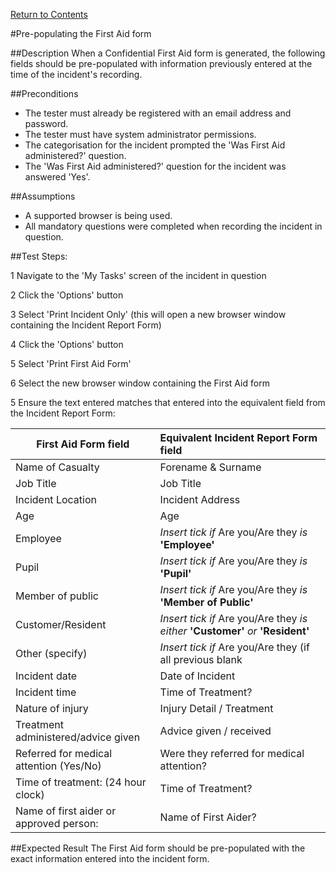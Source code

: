 [Return to Contents](https://github.com/infojam-james/test-cases/blob/master/Contents.md)

#Pre-populating the First Aid form

##Description
When a Confidential First Aid form is generated, the following fields should be pre-populated with information previously entered at the time of the incident's recording.

##Preconditions
+ The tester must already be registered with an email address and password.
+ The tester must have system administrator permissions.
+ The categorisation for the incident prompted the 'Was First Aid administered?' question.
+ The 'Was First Aid administered?' question for the incident was answered 'Yes'.

##Assumptions
+ A supported browser is being used.
+ All mandatory questions were completed when recording the incident in question.

##Test Steps:

1 Navigate to the 'My Tasks' screen of the incident in question

2 Click the 'Options' button

3 Select 'Print Incident Only' (this will open a new browser window containing the Incident Report Form)

4 Click the 'Options' button

5 Select 'Print First Aid Form'

6 Select the new browser window containing the First Aid form

5 Ensure the text entered matches that entered into the equivalent field from the Incident Report Form:

|First Aid Form field|Equivalent Incident Report Form field
|--------------------|:-------------------------------------|
|Name of Casualty|Forename & Surname|
|Job Title|Job Title|
|Incident Location|Incident Address|
|Age|Age|
|Employee|*Insert tick if* Are you/Are they *is* **'Employee'**|
|Pupil|*Insert tick if* Are you/Are they *is* **'Pupil'**|
|Member of public|*Insert tick if* Are you/Are they *is* **'Member of Public'**|
|Customer/Resident|*Insert tick if* Are you/Are they *is either* **'Customer'** *or* **'Resident'**|
|Other (specify)|*Insert tick if* Are you/Are they (if all previous blank|
|Incident date|Date of Incident|
|Incident time|Time of Treatment?|
|Nature of injury|Injury Detail / Treatment|
|Treatment administered/advice given|Advice given / received|
|Referred for medical attention (Yes/No)|Were they referred for medical attention?|
|Time of treatment: (24 hour clock)|Time of Treatment?|
|Name of first aider or approved person:|Name of First Aider?|

##Expected Result
The First Aid form should be pre-populated with the exact information entered into the incident form.
